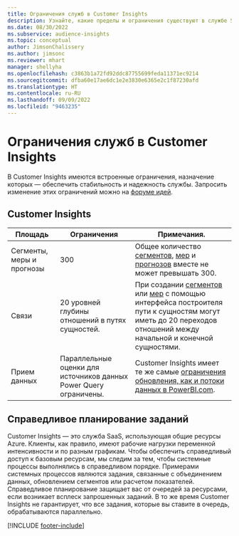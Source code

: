 ```yaml
---
title: Ограничения служб в Customer Insights
description: Узнайте, какие пределы и ограничения существуют в службе SaaS Customer Insights.
ms.date: 08/30/2022
ms.subservice: audience-insights
ms.topic: conceptual
author: JimsonChalissery
ms.author: jimsonc
ms.reviewer: mhart
manager: shellyha
ms.openlocfilehash: c3863b1a72fd92ddc87755699feda11371ec9214
ms.sourcegitcommit: dfba60e17ae6dc1e2e3830e6365e2c1f87230afd
ms.translationtype: HT
ms.contentlocale: ru-RU
ms.lasthandoff: 09/09/2022
ms.locfileid: "9463235"
---
```

# <a name="service-limits-in-customer-insights"></a>Ограничения служб в Customer Insights

 В Customer Insights имеются встроенные ограничения, назначение которых — обеспечить стабильность и надежность службы. Запросить изменение этих ограничений можно на [форуме идей](https://go.microsoft.com/fwlink/?linkid=2074172).

## <a name="customer-insights"></a>Customer Insights

| Площадь  | Ограничения  | Примечания. |
|-------------|---------------------------------------------------------------------|---------------------------------------------------------------------|
| Сегменты, меры и прогнозы | 300  | Общее количество [сегментов](segments.md), [мер](measures.md) и [прогнозов](predictions-overview.md) вместе не может превышать 300.  |
| Связи | 20 уровней глубины отношений в путях сущностей. | При создании [сегментов](segments.md) или [мер](measures.md) с помощью интерфейса построителя пути к сущностям могут иметь до 20 переходов отношений между начальной и конечной сущностями.  |
|Прием данных| Параллельные оценки для источников данных Power Query ограничены. | Customer Insights имеет те же самые [ограничения обновления, как и потоки данных в PowerBI.com](/power-query/power-query-online-limits#refresh-limits). |

## <a name="fair-scheduling-of-jobs"></a>Справедливое планирование заданий

Customer Insights — это служба SaaS, использующая общие ресурсы Azure. Клиенты, как правило, имеют рабочие нагрузки переменной интенсивности и по разным графикам. Чтобы обеспечить справедливый доступ к базовым ресурсам, мы следим за тем, чтобы системные процессы выполнялись в справедливом порядке. Примерами системных процессов являются задания, связанные с объединением данных, обновлением сегментов или расчетом показателей. Справедливое планирование защищает вас от очередей за ресурсами, если возникает всплеск запрошенных заданий. В то же время Customer Insights не гарантирует, что все задания, которые вы ставите в очередь, обрабатываются параллельно.

[!INCLUDE [footer-include](includes/footer-banner.md)]
